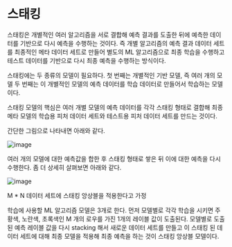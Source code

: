 # 스태킹

스태킹은 개별적인 여러 알고리즘을 서로 결합해 예측 결과를 도출한 뒤에 예측한 데이터를 기반으로 다시 예측을 수행하는 것이다. 즉 개별 알고리즘의 예측 결과 데이터 세트를 최종적인 메타 데이터 세트로 만들어 별도의 ML 알고리즘으로 최종 학습을 수행하고 테스트 데이터를 기반으로 다시 최종 예측을 수행하는 방식이다.

스태킹에는 두 종류의 모델이 필요하다. 첫 번째는 개별적인 기반 모델, 즉 여러 개의 모델
두 번째는 이 개별적인 모델의 예측 데이터를 학습 데이터로 만들어서 학습하는 모델이다.

스태킹 모델의 핵심은 여러 개별 모델의 예측 데이터를 각각 스태킹 형태로 결합해 최종 메타 모델의 학습용 피처 데이터 세트와 테스트용 피처 데이터 세트를 만드는 것이다.

간단한 그림으로 나타내면 아래와 같다.  

![image](https://user-images.githubusercontent.com/66999675/132518670-972c8496-d668-430e-8e46-1306e2bd891b.png)

여러 개의 모델에 대한 예측값을 합한 후 스태킹 형태로 쌓은 뒤 이에 대한 예측을 다시 수행한다.
좀 더 상세히 살펴보면 아래와 같다.

![image](https://user-images.githubusercontent.com/66999675/132518699-87d0e38b-1c53-4169-b5a5-ceed0a728346.png)  

M * N 데이터 세트에 스태킹 앙상블을 적용한다고 가정

학습에 사용할 ML 알고리즘 모델은 3개로 한다. 먼저 모델별로 각각 학습을 시키면 주황색, 노란색, 초록색인 M 개의 로우를 가진 1개의 레이블 값이 도출된다. 모델별로 도출된 예측 레이블 값을 다시 stacking 해서 새로운 데이터 세트를 만들고 이 스태킹 된 데이터 세트에 대해 최종 모델을 적용해 최종 예측을 하는 것이 스태킹 앙상블 모델이다.

